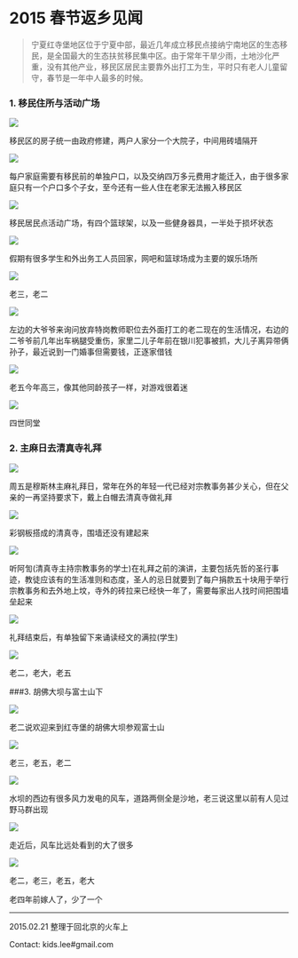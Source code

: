 # 2015 春节返乡见闻
> 宁夏红寺堡地区位于宁夏中部，最近几年成立移民点接纳宁南地区的生态移民，是全国最大的生态扶贫移民集中区。由于常年干旱少雨，土地沙化严重，没有其他产业，移民区居民主要靠外出打工为生，平时只有老人儿童留守，春节是一年中人最多的时候。
 
### 1. 移民住所与活动广场

 ![](img/2.1.jpg )
 
 移民区的房子统一由政府修建，两户人家分一个大院子，中间用砖墙隔开
 
 ![](img/1.1.jpg )
  
 每户家庭需要有移民前的单独户口，以及交纳四万多元费用才能迁入，由于很多家庭只有一个户口多个子女，至今还有一些人住在老家无法搬入移民区
 
 ![](img/1.2.jpg)
 
 移民居民点活动广场，有四个篮球架，以及一些健身器具，一半处于损坏状态
 
 ![](img/1.3.jpg)
 
 假期有很多学生和外出务工人员回家，网吧和篮球场成为主要的娱乐场所
 	
 ![](img/1.4.jpg )
 
 老三，老二

 ![](img/2.2.jpg )
 
 左边的大爷爷来询问放弃特岗教师职位去外面打工的老二现在的生活情况，右边的二爷爷前几年出车祸腿受重伤，家里二儿子年前在银川犯事被抓，大儿子离异带俩孙子，最近说到一门婚事但需要钱，正逐家借钱
 	 
 ![](img/2.3.jpg )
 
 老五今年高三，像其他同龄孩子一样，对游戏很着迷
 	 
 ![](img/2.4.jpg )
 
 四世同堂
 
### 2. 主麻日去清真寺礼拜


 
 ![](img/3.1.jpg )
	
 周五是穆斯林主麻礼拜日，常年在外的年轻一代已经对宗教事务甚少关心，但在父亲的一再坚持要求下，戴上白帽去清真寺做礼拜
	
 ![](img/3.2.jpg )
 	
 彩钢板搭成的清真寺，围墙还没有建起来
 
 ![](img/3.3.jpg )
 	
 听阿訇(清真寺主持宗教事务的学士)在礼拜之前的演讲，主要包括先哲的圣行事迹，教徒应该有的生活准则和态度，圣人的忌日就要到了每户捐款五十块用于举行宗教事务和去外地上坟，寺外的砖拉来已经快一年了，需要每家出人找时间把围墙垒起来
 
 ![](img/3.4.jpg )
 	
 礼拜结束后，有单独留下来诵读经文的满拉(学生)
 	
 ![](img/3.5.jpg )
 	
 老二，老大，老五
 
###3. 胡佛大坝与富士山下
 
 ![](img/4.1.jpg )
 	
 老二说欢迎来到红寺堡的胡佛大坝参观富士山
 	
 ![](img/4.2.jpg )
 	
 老三，老五，老二
 
 ![](img/4.4.jpg )
 	
 水坝的西边有很多风力发电的风车，道路两侧全是沙地，老三说这里以前有人见过野马群出现
 
 ![](img/4.5.1.jpg )
 	
 走近后，风车比远处看到的大了很多
 
 ![](img/4.6.jpg )
 	
 老二，老三，老五，老大
 
 老四年前嫁人了，少了一个
 
 
 
 ---
 
 2015.02.21 整理于回北京的火车上
 
 Contact: kids.lee#gmail.com
 
 
 
	


